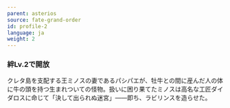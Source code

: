 ```yaml
---
parent: asterios
source: fate-grand-order
id: profile-2
language: ja
weight: 2
---
```


### 絆Lv.2で開放

クレタ島を支配する王ミノスの妻であるパシパエが、牡牛との間に産んだ人の体に牛の頭を持つ生まれついての怪物。扱いに困り果てたミノスは高名な工匠ダイダロスに命じて「決して出られぬ迷宮」――即ち、ラビリンスを造らせた。
